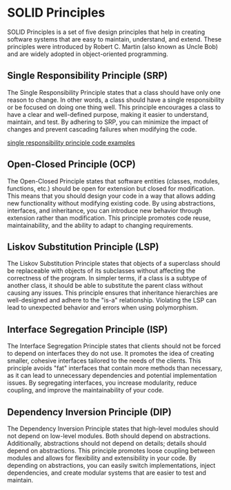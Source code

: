 # SOLID Principles 


SOLID Principles is a set of five design principles that help in creating software systems that are easy to maintain, understand, and extend. These principles were introduced by Robert C. Martin (also known as Uncle Bob) and are widely adopted in object-oriented programming.


## Single Responsibility Principle (SRP)

The Single Responsibility Principle states that a class should have only one reason to change. In other words, a class should have a single responsibility or be focused on doing one thing well. This principle encourages a class to have a clear and well-defined purpose, making it easier to understand, maintain, and test. By adhering to SRP, you can minimize the impact of changes and prevent cascading failures when modifying the code.

[ single responsibility principle code examples ](./Code/SingleResponsibilityPrinciple.py)

## Open-Closed Principle (OCP)
The Open-Closed Principle states that software entities (classes, modules, functions, etc.) should be open for extension but closed for modification. This means that you should design your code in a way that allows adding new functionality without modifying existing code. By using abstractions, interfaces, and inheritance, you can introduce new behavior through extension rather than modification. This principle promotes code reuse, maintainability, and the ability to adapt to changing requirements.

## Liskov Substitution Principle (LSP)
The Liskov Substitution Principle states that objects of a superclass should be replaceable with objects of its subclasses without affecting the correctness of the program. In simpler terms, if a class is a subtype of another class, it should be able to substitute the parent class without causing any issues. This principle ensures that inheritance hierarchies are well-designed and adhere to the "is-a" relationship. Violating the LSP can lead to unexpected behavior and errors when using polymorphism.

## Interface Segregation Principle (ISP)
The Interface Segregation Principle states that clients should not be forced to depend on interfaces they do not use. It promotes the idea of creating smaller, cohesive interfaces tailored to the needs of the clients. This principle avoids "fat" interfaces that contain more methods than necessary, as it can lead to unnecessary dependencies and potential implementation issues. By segregating interfaces, you increase modularity, reduce coupling, and improve the maintainability of your code.

## Dependency Inversion Principle (DIP)
The Dependency Inversion Principle states that high-level modules should not depend on low-level modules. Both should depend on abstractions. Additionally, abstractions should not depend on details; details should depend on abstractions. This principle promotes loose coupling between modules and allows for flexibility and extensibility in your code. By depending on abstractions, you can easily switch implementations, inject dependencies, and create modular systems that are easier to test and maintain.